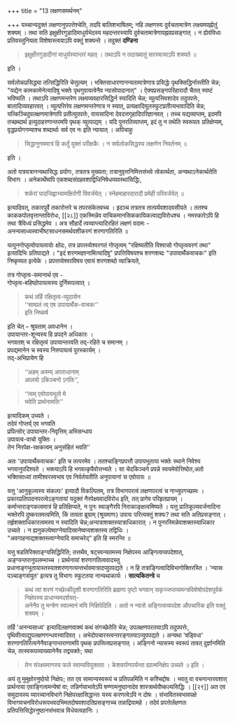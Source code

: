 +++
title = "13 लक्षणसमर्थनम्"

+++
यच्चान्यदुक्तं लक्षणानुपपत्तेश्चेति, तदपि बालिशभाषितम्; नहि लक्षणस्य दुर्वचतामात्रेण लक्ष्यमपह्नोतुं शक्यम् । तथा सति इक्षुक्षीरगुडादिमाधुर्यभेदस्य महदन्तरस्यापि दुर्वचतामात्रेणापह्नवप्रसङ्गात् । न ह्येवंविधाः प्रतिवस्तुनियता विशेषास्त्वयाऽपि वक्तुं शक्यन्ते । तदुक्तं **दण्डिना**  

> इक्षुक्षीरगुडादीनां माधुर्यस्यान्तरं महत् । तथाऽपि न तदाख्यातुं सरस्वत्याऽपि शक्यते ॥

इति ।

सर्वलोकप्रसिद्ध्या तत्सिद्धिरिति चेत्तुल्यम् । भक्तिसाधारणानन्यतामात्रेणात्र प्रसिद्धेः पृथक्सिद्धिर्नास्तीति चेन्न; "यद्येन कामकामेनेत्यादिषु भक्तेः पृथगुपायत्वेनैव न्यासोपादानात्" । ऐक्यप्रसङ्गपरिहारादौ चैतत् स्पष्टं भविष्यति । तथाऽपि लक्षणमन्तरेण लक्ष्यव्यवहारसिद्धिर्न स्यादिति चेन्न; व्युत्पत्तिवशादेव तदुपपत्तेः, बालादिव्यवहारवत् । व्युत्पत्तिरेव लक्षणमन्तरेणात्र न स्यात्, प्रत्यक्षादिमूलस्फुटप्रतीत्यभावादिति चेन्न; यत्किञ्चिदुपलक्षणमात्रेणापि प्रतीत्युपपत्तेः, वायसादिना देवदत्तगृहादिपरिज्ञानवत् । तच्च यद्यव्याप्तम्, इदमपि तच्छब्दार्थ इत्युदाहरणान्तरमपि पृथक् व्युत्पाद्यम् । यदि पुनरतिव्याप्तम्, इदं तु न तथेति स्वरूपतः प्रतिक्षेप्यम्, वृद्धप्रयोगगम्याश्च शब्दार्थाः सर्व एव नः इति न्यायात् । अपिचाहुः

> सिद्धानुगममात्रं हि कर्तुं युक्तं परीक्षकैः । न सर्वलोकसिद्धस्य लक्षणेन निवर्तनम् ॥

इति ।

अतो यत्रयत्रानन्यथासिद्धः प्रयोगः, तत्रतत्र मुख्यता; तत्रानुवृत्तनिमित्तसंभवे त्वेकार्थता, अन्यथाऽनेकार्थतेति विभागः । अनेकार्थेष्वपि एकशब्दसंग्रहवशाद्विधिनिषेधव्यवस्थासिद्धिः,

> शर्करां पादजिह्वाभ्यामक्षिरोगी विवर्जयेत् । स्नेहमाहारदारादौ प्रमेही परिवर्जयेत् ॥

इत्यादिवत्, तकारपूर्वे तकारोत्तरे च तपरसंकेतवच्च । इदञ्च तत्रतत्र तात्पर्यवशादवसीयते । ततश्च काककपोतवृत्तान्ताविरोधः,
[[२८]]
एकस्मिन्नेव वाचिकमानसिककायिकत्वाद्यविरोधश्च । नमस्कारेऽपि हि तथा त्रैविध्यं प्रसिद्धमेव । अत्र सौहार्दे त्वव्याप्त्यादिरहितं लक्षणं वदामः - अनन्यसाध्यस्वाभीष्टसाधनसमर्थवशीकरणं शरणागतिरिति ॥

यत्पुनगोप्तृत्वोपायत्वयोः क्षोदः, तत्र प्रपत्तव्येश्वरगतं गोप्तृत्वम् "रक्षिष्यतीति विश्वासो गोप्तृत्ववरणं तथा" इत्यादिभिः प्रतिपाद्यते । "इदं शरणमज्ञानामित्यादिषु" प्रपत्तिविषयश्च शरणशब्दः "उपायार्थैकवाचकः" इति निष्कृष्यत इत्येके । प्रपत्तव्येश्वरविषय एवायं शरणशब्दो व्याक्रियते, 

तत्र गोप्तृत्व-समानार्थ एव -  
गोप्तृत्व-बहिष्ठोपायत्वस्य दुर्निरूपत्वात् ।  

> कथं तर्हि रक्षितृत्व-व्युदासेन  
‘‘साम्प्रतं त्व् एष उपायार्थैक-वाचकः’’  
इति निष्कर्ष 

इति चेत् – श्रूयताम् अवधानेन ।  
उपायान्तर-शून्यस्य हि प्रपदने अधिकारः ।  
भगवतश् च रक्षितृत्वं उपायान्तरवति तद्-रहिते च समानम् ।  
प्रपद्यमानेन च स्वस्य निरुपायत्वं पुरस्कार्यम् ।  
तद्-अभिप्रायेण हि  

>‘‘अहम् अस्म्य् अपराधानाम्  
आलयो ऽकिञ्चनो ऽगतिः’’, 

> ‘‘त्वम् एवोपायभूतो मे  
भवेति प्रार्थनामतिः’’ 

इत्यादिकम् उच्यते ।  
तदेवं गोप्तर्य् एव भगवति  
प्रपित्सोर् उपायान्तर-निवृत्तिम् अभिसन्धाय  
उपायत्व-वाचो युक्तिः ।  
तेन निरपेक्ष-रक्षकत्वम् अनुसंहितं भवति’’ 


अतः 'उपायार्थैकवाचकः' इति च तत्परमेव । ततश्चाङ्गिप्रपत्तौ उपायभूताया भक्तेः स्थाने निवेश्य भगवानुपदिश्यते । भक्त्याऽपि हि भगवत्कृपैवोत्तभ्यते । सा चेदकिञ्चने प्रपन्ने स्वयमेवोत्तिष्ठेत,अतो भक्तिसाध्यां तामीश्वरस्वभाव एव निर्वर्तयतीति अनुपायानां स एवोपायः ॥

यत्तु 'आनुकूल्यस्य संकल्पः' इत्यादौ विकल्पितम्, तत्र विभागपरत्वं लक्षणपरत्वं च नाभ्युपगच्छामः । प्रकारप्रतिपादनपरत्वेऽङ्गतायां यदुक्तं नैरपेक्ष्यवादविरोध इति, तत् प्रागेव परिहृतप्रायम् । कर्मान्तराङ्गकत्वमात्रं हि प्रतिक्षिप्यते, न पुनः स्वाङ्गैरपि निराकाङ्क्षत्वमिष्यते । यत्तु प्रातिकूल्यवर्जनादिना भक्तेरपि दुष्करतमत्वमिति, किं तावता ब्रूयाम् (श्रूयमाणः) उपायः परित्यक्तुं शक्यः? तथा सति अतिप्रसङ्गात् । तर्हृशक्ताधिकारत्वमस्य न स्यादिति चेन्न;अन्यत्राशक्तस्यात्राधिकारात् । न पुनरस्मिन्नेवाशक्तस्याधिकार उच्यते । न ह्यनुकल्पेष्वाग्नेयादिस्रानेष्वप्यशक्तस्य तद्विधिः ।  
"अवगाहनाद्यशक्तस्त्वाग्नेयादि समाचरेद्" इति हि स्मरन्ति ॥ 

यत्तु षडतिरिक्ताङ्ग्यसिद्धिरिति; तत्तथैव, षट्स्वन्यतमस्य निक्षेपस्य आङ्गित्वव्यपदेशात्, अङ्ग्यन्तरानुपलम्भाच्च । प्रार्थनायां शरणागतित्ववादस्तु प्रधानाङ्गभूतायास्तस्याश्शरणागत्यन्तर्भावमात्रादप्युपपद्यते । न हि तत्राङ्गित्वादिविभागोक्तिरस्ति । 'न्यासः पञ्चाङ्गसंयुत' इत्यत्र तु विभागः स्फुटतया नान्यथाकार्यः । **सात्यकितन्त्रे** च 
> कथं त्वां शरणं गच्छेत्कीदृशी शरणागतिरिति ब्रह्मणा पृष्टो भगवान् सकृज्जप्तव्यमन्त्रविशेषोपदेशपूर्वकं निक्षेपस्य प्राधान्यमदर्शयत्-  
अनेनैव तु मन्त्रेण स्वात्मानं मयि निक्षिपेदिति । अतो न न्यासे अङ्गित्वव्यपदेश औपचारिक इति वक्तुं शक्यम् ।

तर्हि  'अनन्यसाध्य' इत्यादिलक्षणवाक्यं कथं संगच्छेतेति चेन्न; उपलक्षणपरतयाऽपि तदुपपत्तेः, पृथिवीत्वाद्युपलक्षणगन्धवत्त्वादिवत् । अभेदोपचारस्त्वन्तरङ्गतयाऽप्युपपद्यते । अन्यथा 'षड्विधा' शरणागतिरित्यनेनैवाङ्गान्तराणामपि पृथक् प्रपत्तित्वप्रसङ्गात् । अङ्गिनो न्यासस्य स्वरूपं तावत् दुर्ज्ञानमिति चेन्न, तत्स्वरूपव्याख्यानेनैव तद्व्यक्तेः; यथा

> तेन संरक्ष्यमाणस्य फले स्वाम्यवियुक्तता । केशवार्पणपर्यन्ता ह्यात्मनिक्षेप उच्यते ॥
इति ।
    
अयं तु मुमुक्षोरनुष्ठेयो निक्षेपः; तत एव सामान्यस्वरूपं च प्रतिपन्नमिति न कश्चिद्दोषः । भवतु वा वचनान्तरवशात् प्रार्थनाया एवाङ्गित्वमन्येषां वा; तन्निर्णयाभावेऽपि षण्णामनुष्ठानादेव शास्त्रार्थपौष्कल्यसिद्धिः ।
[[२९]]
अत एव समुदायस्य व्यारव्यानविभागे निक्षेपरक्षासिद्धान्तः यस्य करणत्वेऽपि न दोषः । संभावितस्वभावपक्षे विभागवचनविरोधरूपभवदभिमतदोषवशादतिप्रसङ्गाच्च तन्नाद्रियामहे । तदेवं प्रपत्तेर्लक्षणतः प्रतिपत्तिसिद्धेरनुष्ठानसंभवान्न विधेयत्वहानिः ।

